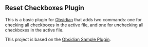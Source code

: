 ## Reset Checkboxes Plugin

This is a basic plugin for [Obsidian](https://obsidian.md) that adds two commands:  one for checking all checkboxes in the active file, and one for *un*checking all checkboxes in the active file.

This project is based on the [Obsidian Sample Plugin](https://github.com/obsidianmd/obsidian-sample-plugin).




